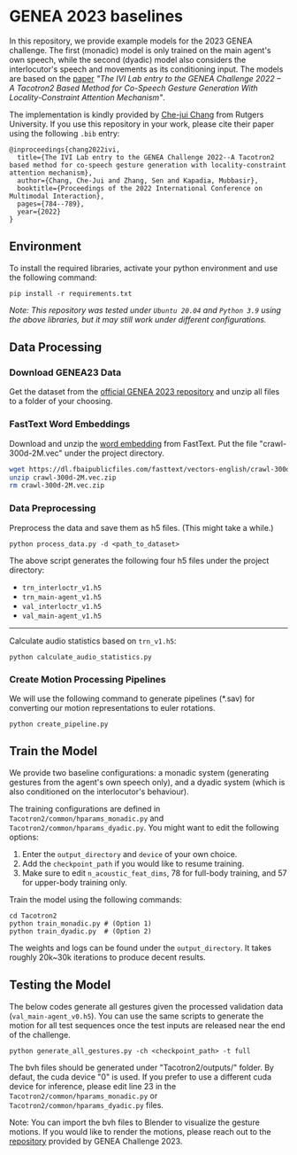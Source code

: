 # GENEA 2023 baselines
In this repository, we provide example models for the 2023 GENEA challenge. The first (monadic) model is only trained on the main agent's own speech, while the second (dyadic) model also considers the interlocutor's speech and movements as its conditioning input. The models are based on the [paper](https://openreview.net/forum?id=gMTaia--AB2) *"The IVI Lab entry to the GENEA Challenge 2022 – A Tacotron2 Based Method for Co-Speech Gesture Generation With Locality-Constraint Attention Mechanism"*.

The implementation is kindly provided by [Che-jui Chang](https://sites.google.com/view/chejuichang/) from Rutgers University. If you use this repository in your work, please cite their paper using the following `.bib` entry:

```
@inproceedings{chang2022ivi,
  title={The IVI Lab entry to the GENEA Challenge 2022--A Tacotron2 based method for co-speech gesture generation with locality-constraint attention mechanism},
  author={Chang, Che-Jui and Zhang, Sen and Kapadia, Mubbasir},
  booktitle={Proceedings of the 2022 International Conference on Multimodal Interaction},
  pages={784--789},
  year={2022}
}
```
## Environment
To install the required libraries, activate your python environment and use the following command:
```
pip install -r requirements.txt
```

*Note:
This repository was tested under `Ubuntu 20.04` and `Python 3.9` using the above libraries, but it may still work under different configurations.*

## Data Processing
### Download GENEA23 Data
Get the dataset from the [official GENEA 2023 repository](https://github.com/genea-workshop/genea_challenge_2023/tree/main/dataset) and unzip all files to a folder of your choosing.

### FastText Word Embeddings
Download and unzip the [word embedding](https://dl.fbaipublicfiles.com/fasttext/vectors-english/crawl-300d-2M.vec.zip) from FastText. Put the file "crawl-300d-2M.vec" under the project directory.

```sh
wget https://dl.fbaipublicfiles.com/fasttext/vectors-english/crawl-300d-2M.vec.zip
unzip crawl-300d-2M.vec.zip
rm crawl-300d-2M.vec.zip
```

### Data Preprocessing
Preprocess the data and save them as h5 files. (This might take a while.) 
```
python process_data.py -d <path_to_dataset> 
```

The above script generates the following four h5 files under the project directory:
* `trn_interloctr_v1.h5`
* `trn_main-agent_v1.h5`
* `val_interloctr_v1.h5`
* `val_main-agent_v1.h5`
---
Calculate audio statistics based on `trn_v1.h5`:
```
python calculate_audio_statistics.py
```

### Create Motion Processing Pipelines
We will use the following command to generate pipelines (*.sav) for converting our motion representations to euler rotations.
```
python create_pipeline.py
```


## Train the Model
We provide two baseline configurations: a monadic system (generating gestures from the agent's own speech only), and a dyadic system (which is also conditioned on the interlocutor's behaviour).

The training configurations are defined in `Tacotron2/common/hparams_monadic.py` and `Tacotron2/common/hparams_dyadic.py`. You might want to edit the following options:
1. Enter the `output_directory` and `device` of your own choice. 
2. Add the `checkpoint_path` if you would like to resume training. 
3. Make sure to edit `n_acoustic_feat_dims`, 78 for full-body training, and 57 for upper-body training only. 

Train the model using the following commands:

```
cd Tacotron2
python train_monadic.py # (Option 1)
python train_dyadic.py  # (Option 2)
```

The weights and logs can be found under the `output_directory`. It takes roughly 20k~30k iterations to produce decent results.

## Testing the Model
The below codes generate all gestures given the processed validation data (`val_main-agent_v0.h5`). You can use the same scripts to generate the motion for all test sequences once the test inputs are released near the end of the challenge.

```
python generate_all_gestures.py -ch <checkpoint_path> -t full
```

The bvh files should be generated under "Tacotron2/outputs/" folder. By defaut, the cuda device "0" is used. If you prefer to use a different cuda device for inference, please edit line 23 in the `Tacotron2/common/hparams_monadic.py` or `Tacotron2/common/hparams_dyadic.py` files.

Note: 
You can import the bvh files to Blender to visualize the gesture motions. 
If you would like to render the motions, please reach out to the [repository](https://github.com/TeoNikolov/genea_visualizer) provided by GENEA Challenge 2023. 




